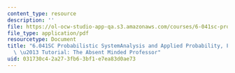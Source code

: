 ```yaml
---
content_type: resource
description: ''
file: https://ol-ocw-studio-app-qa.s3.amazonaws.com/courses/6-041sc-probabilistic-systems-analysis-and-applied-probability-fall-2013/031730c42a273fb63bf1e7ea83d0ae73_MIT6_041SCF13_The_Absent_Minded_Professor_300k.pdf
file_type: application/pdf
resourcetype: Document
title: "6.041SC Probabilistic SystemAnalysis and Applied Probability, Fall 2013 Transcript\
  \ \u2013 Tutorial: The Absent Minded Professor"
uid: 031730c4-2a27-3fb6-3bf1-e7ea83d0ae73
---
```


